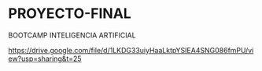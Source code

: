 # PROYECTO-FINAL
BOOTCAMP INTELIGENCIA ARTIFICIAL

https://drive.google.com/file/d/1LKDG33uiyHaaLktpYSIEA4SNG086fmPU/view?usp=sharing&t=25
